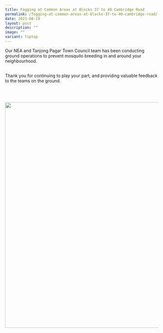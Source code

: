 ```yaml
---
title: Fogging at Common Areas at Blocks 37 to 40 Cambridge Road
permalink: /fogging-at-common-areas-at-blocks-37-to-40-cambridge-road/
date: 2021-08-19
layout: post
description: ""
image: ""
variant: tiptap
---
```

<p>Our NEA and Tanjong Pagar Town Council team has been conducting ground
operations to prevent mosquito breeding in and around your neighbourhood.</p>
<p>
<br>Thank you for continuing to play your part, and providing valuable feedback
to the teams on the ground.
<br>
<br>
</p>
<p></p>
<p>
<br>
</p>
<div class="isomer-image-wrapper">
<img style="width: 740px; color: rgb(0, 0, 0); font-family: system-ui, -apple-system, &quot;system-ui&quot;, &quot;Segoe UI&quot;, Roboto, Oxygen, Ubuntu, Cantarell, &quot;Open Sans&quot;, &quot;Helvetica Neue&quot;, sans-serif; font-size: medium; font-style: normal; font-variant-ligatures: normal; font-variant-caps: normal; font-weight: 400; letter-spacing: normal; orphans: 2; text-align: start; text-indent: 0px; text-transform: none; widows: 2; word-spacing: 0px; -webkit-text-stroke-width: 0px; white-space: normal; text-decoration-thickness: initial; text-decoration-style: initial; text-decoration-color: initial;" height="auto" width="100%" src="https://moca.sgp1.cdn.digitaloceanspaces.com/News%20%26%20Notices/611f59c446a996e80485756f_194423197_4015872018511654_4418414609374020737_n.webp">
</div>
<p></p>